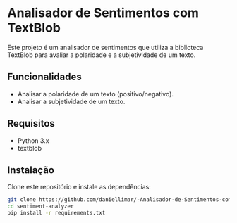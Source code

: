 # Analisador de Sentimentos com TextBlob

Este projeto é um analisador de sentimentos que utiliza a biblioteca TextBlob para avaliar a polaridade e a subjetividade de um texto.

## Funcionalidades

- Analisar a polaridade de um texto (positivo/negativo).
- Analisar a subjetividade de um texto.

## Requisitos

- Python 3.x
- textblob

## Instalação

Clone este repositório e instale as dependências:

```sh
git clone https://github.com/daniellimar/-Analisador-de-Sentimentos-com-TextBlob
cd sentiment-analyzer
pip install -r requirements.txt
